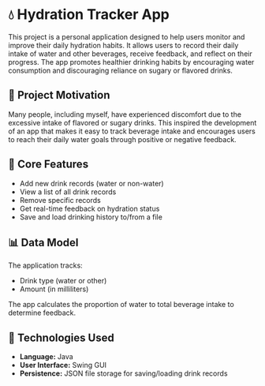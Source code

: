 # 💧 Hydration Tracker App

This project is a personal application designed to help users monitor and improve their daily hydration habits. It allows users to record their daily intake of water and other beverages, receive feedback, and reflect on their progress. The app promotes healthier drinking habits by encouraging water consumption and discouraging reliance on sugary or flavored drinks.

## 📌 Project Motivation

Many people, including myself, have experienced discomfort due to the excessive intake of flavored or sugary drinks. This inspired the development of an app that makes it easy to track beverage intake and encourages users to reach their daily water goals through positive or negative feedback.

## 🧪 Core Features

- Add new drink records (water or non-water)
- View a list of all drink records
- Remove specific records
- Get real-time feedback on hydration status
- Save and load drinking history to/from a file

## 📊 Data Model

The application tracks:
- Drink type (water or other)
- Amount (in milliliters)

The app calculates the proportion of water to total beverage intake to determine feedback.

## 🧱 Technologies Used

- **Language:** Java
- **User Interface:** Swing GUI
- **Persistence:** JSON file storage for saving/loading drink records



